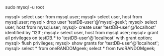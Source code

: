 sudo mysql -u root

mysql> select user from mysql.user;
mysql> select user, host from mysql.user;
mysql> drop user 'testDB-user'@'mysql-geek';
mysql> select user, host from mysql.user;
mysql> create user 'testDB-user'@'localhost' identified by '123';
mysql> select user, host from mysql.user;
mysql> grant all privileges on testDB.* to 'testDB-user'@'localhost' with grant option;
mysql> flush privileges;
mysql> show grants for 'testDB-user'@'localhost';
mysql> select * from oneRANDOMgeek; select * from twoRANDOMgeek;